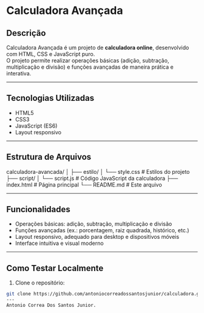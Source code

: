# Calculadora Avançada

## Descrição
Calculadora Avançada é um projeto de **calculadora online**, desenvolvido com HTML, CSS e JavaScript puro.  
O projeto permite realizar operações básicas (adição, subtração, multiplicação e divisão) e funções avançadas de maneira prática e interativa.

---

## Tecnologias Utilizadas
- HTML5  
- CSS3  
- JavaScript (ES6)  
- Layout responsivo  

---

## Estrutura de Arquivos

calculadora-avancada/
│
├── estilo/
│ └── style.css # Estilos do projeto
├── script/
│ └── script.js # Código JavaScript da calculadora
├── index.html # Página principal
└── README.md # Este arquivo

---

## Funcionalidades
- Operações básicas: adição, subtração, multiplicação e divisão  
- Funções avançadas (ex.: porcentagem, raiz quadrada, histórico, etc.)  
- Layout responsivo, adequado para desktop e dispositivos móveis  
- Interface intuitiva e visual moderno  

---

## Como Testar Localmente
1. Clone o repositório:
```bash
git clone https://github.com/antoniocorreadossantosjunior/calculadora.git
---
Antonio Correa Dos Santos Junior.